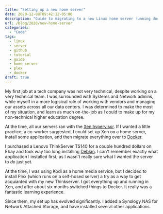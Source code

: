 ```yaml
---
title: "Setting up a new home server"
date: 2020-12-08T09:42:12-05:00
description: "Guide to migrating to a new Linux home server running docker"
url: /blog/2020/new-home-server
categories:
  - "Code"
tags:
  - linux
  - server
  - github
  - tutorial
  - guide
  - home server
  - plex
  - docker
draft: true
---
```


My first job at a tech company was not very technical, despite working on a very technical team. I was surrounded with Systems and Network admins, while myself in a more logisical role of working with vendors and managing our assets across all our data centers. I was determined to make the most of my situation, and learn as much on-the-job as I could to make up for my non-technical higher education degree.

At the time, all our servers ran with the [Xen hypervisor](https://xenproject.org/). If I wanted a little practice, a co-worker suggested, I could set up Xen on a home server, install some application, and then migrate everything over to [Docker](https://www.docker.com/).

I purchased a Lenovo ThinkServer TS140 for a couple hundred dollars on Ebay and took way too long installing [Debian](https://www.debian.org/). I can't remember exactly what application I installed first, as I wasn't really sure what I wanted the server to _do_ just yet.

At the time, I was using Kodi as a home media service, but I decided to install Plex (which runs on a self-hosed server) a try as a way to get acquianted with my new Thinkserver. I got everything up and running in Xen, and after about six months switched things to Docker. It really was a fantastic learning experience.

Since them, my set up has evolved significantly. I added a Synology NAS for Network Attached Storage, and have installed several other applications.
